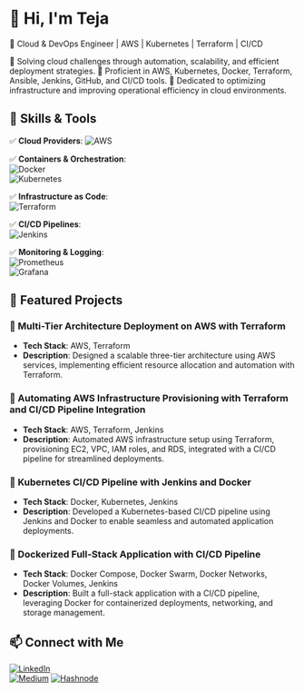   # 👋 Hi, I'm Teja  
🚀 Cloud & DevOps Engineer | AWS | Kubernetes | Terraform | CI/CD  

🔹 Solving cloud challenges through automation, scalability, and efficient deployment strategies.
🔹 Proficient in AWS, Kubernetes, Docker, Terraform, Ansible, Jenkins, GitHub, and CI/CD tools.
🔹 Dedicated to optimizing infrastructure and improving operational efficiency in cloud environments.

## 🌟 Skills & Tools  

✅ **Cloud Providers**: ![AWS](https://img.shields.io/badge/AWS-232F3E?style=for-the-badge&logo=amazonaws&logoColor=white)  

✅ **Containers & Orchestration**:  
![Docker](https://img.shields.io/badge/Docker-2496ED?style=for-the-badge&logo=docker&logoColor=white)  
![Kubernetes](https://img.shields.io/badge/Kubernetes-326CE5?style=for-the-badge&logo=kubernetes&logoColor=white)  

✅ **Infrastructure as Code**:  
![Terraform](https://img.shields.io/badge/Terraform-7B42BC?style=for-the-badge&logo=terraform&logoColor=white)  

✅ **CI/CD Pipelines**:  
![Jenkins](https://img.shields.io/badge/Jenkins-D24939?style=for-the-badge&logo=jenkins&logoColor=white)  

✅ **Monitoring & Logging**:  
![Prometheus](https://img.shields.io/badge/Prometheus-E6522C?style=for-the-badge&logo=prometheus&logoColor=white)  
![Grafana](https://img.shields.io/badge/Grafana-F46800?style=for-the-badge&logo=grafana&logoColor=white)  


## 🚀 Featured Projects  

### 🔹 Multi-Tier Architecture Deployment on AWS with Terraform  
   - **Tech Stack**: AWS, Terraform  
   - **Description**: Designed a scalable three-tier architecture using AWS services, implementing efficient resource allocation and automation with Terraform.  

### 🔹 Automating AWS Infrastructure Provisioning with Terraform and CI/CD Pipeline Integration  
   - **Tech Stack**: AWS, Terraform, Jenkins  
   - **Description**: Automated AWS infrastructure setup using Terraform, provisioning EC2, VPC, IAM roles, and RDS, integrated with a CI/CD pipeline for streamlined deployments.  

### 🔹 Kubernetes CI/CD Pipeline with Jenkins and Docker  
   - **Tech Stack**: Docker, Kubernetes, Jenkins  
   - **Description**: Developed a Kubernetes-based CI/CD pipeline using Jenkins and Docker to enable seamless and automated application deployments.  

### 🔹 Dockerized Full-Stack Application with CI/CD Pipeline  
   - **Tech Stack**: Docker Compose, Docker Swarm, Docker Networks, Docker Volumes, Jenkins  
   - **Description**: Built a full-stack application with a CI/CD pipeline, leveraging Docker for containerized deployments, networking, and storage management.

## 📫 Connect with Me  
[![LinkedIn](https://img.shields.io/badge/LinkedIn-0A66C2?style=for-the-badge&logo=linkedin&logoColor=white)](https://www.linkedin.com/in/venkat-teja-thota-a540931a5/)  
[![Medium](https://img.shields.io/badge/Medium-12100E?style=for-the-badge&logo=medium&logoColor=white)]([https://medium.com/@yourusername](https://medium.com/@tejaroyal))  
[![Hashnode](https://img.shields.io/badge/Hashnode-2962FF?style=for-the-badge&logo=hashnode&logoColor=white)](https://tejaroyal.hashnode.dev/)   





   
 
